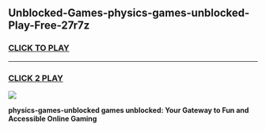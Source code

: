 
## Unblocked-Games-physics-games-unblocked-Play-Free-27r7z
<h3>
<a href="https://premium76.site?title=physics-games-unblocked&ref=19M">CLICK TO PLAY</a></h3>
<hr>

<h3>
<a href="https://premium76.site?title=physics-games-unblocked&ref=19M">CLICK 2 PLAY</a>
  
</h3>

<a href="https://premium76.site?title=physics-games-unblocked&ref=19M"><img src="https://clearcache.store/games.png"></a>


**physics-games-unblocked games unblocked: Your Gateway to Fun and Accessible Online Gaming**
